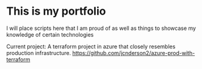 # This is my portfolio
I will place scripts here that I am proud of as well as things to showcase my knowledge of certain technologies


Current project: A terraform project in azure that closely resembles production infrastructure.
https://github.com/jcnderson2/azure-prod-with-terraform
